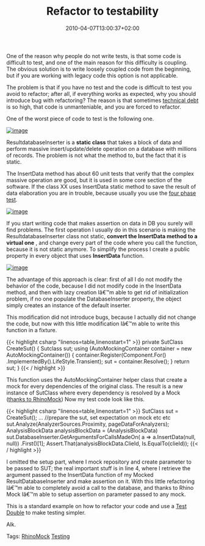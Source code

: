 ﻿---
title: "Refactor to testability"
description: ""
date: 2010-04-07T13:00:37+02:00
draft: false
tags: [RhinoMock,Testing]
categories: [Testing]
---
One of the reason why people do not write tests, is that some code is difficult to test, and one of the main reason for this difficulty is coupling. The obvious solution is to write loosely coupled code from the beginning, but if you are working with legacy code this option is not applicable.

The problem is that if you have no test and the code is difficult to test you avoid to refactor; after all, if everything works as expected, why you should introduce bug with refactoring? The reason is that sometimes [technical debt](http://en.wikipedia.org/wiki/Technical_debt) is so high, that code is unmanteniable, and you are forced to refactor.

One of the worst piece of code to test is the following one.

[![image](https://www.codewrecks.com/blog/wp-content/uploads/2010/04/image_thumb1.png "image")](https://www.codewrecks.com/blog/wp-content/uploads/2010/04/image1.png)

ResultdatabaseInserter is a  **static class** that takes a block of data and perform massive insert/update/delete operation on a database with millions of records. The problem is not what the method to, but the fact that it is static.

The InsertData method has about 60 unit tests that verify that the complex massive operation are good, but it is used in some core section of the software. If the class XX uses InsertData static method to save the result of data elaboration you are in trouble, because usually you use the [four phase test](http://xunitpatterns.com/Four%20Phase%20Test.html).

[![image](https://www.codewrecks.com/blog/wp-content/uploads/2010/04/image_thumb2.png "image")](https://www.codewrecks.com/blog/wp-content/uploads/2010/04/image2.png)

If you start writing code that makes assertion on data in DB you surely will find problems. The first operation I usually do in this scenario is making the ResultdatabaseInserter class not static,  **convert the InsertData method to a virtual one** , and change every part of the code where you call the function, because it is not static anymore. To simplify the process I create a public property in every object that uses  **InsertData** function.

[![image](https://www.codewrecks.com/blog/wp-content/uploads/2010/04/image_thumb3.png "image")](https://www.codewrecks.com/blog/wp-content/uploads/2010/04/image3.png)

The advantage of this approach is clear: first of all I do not modify the behavior of the code, because I did not modify code in the InsertData method, and then with lazy creation Iâ€™m able to get rid of initialization problem, if no one populate the DatabaseInserter property, the object simply creates an instance of the default inserter.

This modification did not introduce bugs, because I actually did not change the code, but now with this little modification Iâ€™m able to write this function in a fixture.

{{< highlight csharp "linenos=table,linenostart=1" >}}
private SutClass CreateSut()
{
Sutclass sut;
using (AutoMockingContainer  container = new AutoMockingContainer())
{
container.Register(Component.For<SutClass>()
.ImplementedBy<SutClass>().LifeStyle.Transient);
sut = container.Resolve<SutClass>();
}
return sut;
}
{{< / highlight >}}

This function uses the AutoMockingContainer helper class that create a mock for every dependencies of the original class. The result is a new instance of SutClass where every dependency is resolved by a Mock ([thanks to RhinoMock](http://www.ayende.com/projects/rhino-mocks.aspx)) Now my test code look like this.

{{< highlight csharp "linenos=table,linenostart=1" >}}
SutClass sut = CreateSut();
... //prepare the sut, set expectation on mock etc etc
sut.Analyze(AnalyzerSources.Proximity, pageDataForAnalyzers);
AnalysisBlockData analysisBlockData = (AnalysisBlockData)
sut.DatabaseInserter.GetArgumentsForCallsMadeOn(
a => a.InsertData(null, null))
.First()[1];
Assert.That(analysisBlockData.ClieId, Is.EqualTo(clieId));
{{< / highlight >}}

I omitted the setup part, where I mock repository and create parameter to be passed to SUT; the real important stuff is in line 4, where I retrieve the argument passed to the InsertData function of my Mocked ResultDatabaseInserter and make assertion on it. With this little refactoring Iâ€™m able to completely avoid a call to the database, and thanks to Rhino Mock Iâ€™m able to setup assertion on parameter passed to any mock.

This is a standard example on how to refactor your code and use a [Test Double](http://xunitpatterns.com/Test%20Double.html) to make testing simpler.

Alk.

Tags: [RhinoMock](http://technorati.com/tag/RhinoMock) [Testing](http://technorati.com/tag/Testing)

